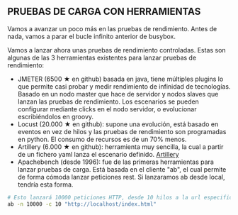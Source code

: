 ## PRUEBAS DE CARGA CON HERRAMIENTAS

Vamos a avanzar un poco más en las pruebas de rendimiento. Antes de nada, vamos a parar el bucle infinito anterior de busybox. 

Vamos a lanzar ahora unas pruebas de rendimiento controladas. Estas son algunas de las 3 herramientas existentes para lanzar pruebas de rendimiento:
- JMETER (6500 ★ en github) basada en java, tiene múltiples plugins lo que permite casi probar y medir rendimiento de infinidad de tecnologías. Basado en un nodo master que hace de servidor y nodos slaves que lanzan las pruebas de rendimiento. Los escenarios se pueden configurar mediante clicks en el nodo servidor, o evolucionar escribiéndolos en groovy.
- Locust (20.000 ★ en github): supone una evolución, está basado en eventos en vez de hilos y las pruebas de rendimiento son programadas en python. El consumo de recursos es de un 70% menos.
- Artillery (6.000 ★ en github): herramienta muy sencilla, la cual a partir de un fichero yaml lanza el escenario definido.
 [Artillery](https://www.artillery.io/docs/guides/guides/http-reference)
- Apachebench (desde 1996): fue de las primeras herramientas para lanzar pruebas de carga. Está basada en el cliente "ab", el cual permite de forma cómoda lanzar peticiones rest. Si lanzaramos ab desde local, tendría esta forma.	
```bash
# Esto lanzará 10000 peticiones HTTP, desde 10 hilos a la url especificada.
ab -n 10000 -c 10 "http://localhost/index.html"
```




